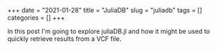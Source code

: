 +++ 
date = "2021-01-28"
title = "JuliaDB"
slug = "juliadb"
tags = []
categories = []
+++

In this post I'm going to explore juliaDB.jl and how it might be used to quickly retrieve results from a VCF file.



